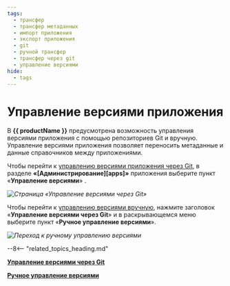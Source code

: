 ```yaml
---
tags:
  - трансфер
  - трансфер метаданных
  - импорт приложения
  - экспорт приложения
  - git
  - ручной трансфер
  - трансфер через git
  - управление версиями
hide:
  - tags
---
```


# Управление версиями приложения

В **{{ productName }}** предусмотрена возможность управления версиями приложения с помощью репозиториев Git и вручную. Управление версиями приложения позволяет переносить метаданные и данные справочников между приложениями.

Чтобы перейти к [управлению версиями приложения через Git](git_version_control.md), в разделе **«[Администрирование][apps]»** приложения выберите пункт «**Управление версиями**» <i class="fa-light fa-code-branch"></i>.

*![Страница «Управление версиями через Git»](version_control_git.png)*

Чтобы перейти к [управлению версиями вручную](manual_version_control.md), нажмите заголовок «**Управление версиями через Git**» и в раскрывающемся меню выберите пункт «**Ручное управление версиями**».

*![Переход к ручному управлению версиями](verstion_control_switch_to_manual.png)*

--8<-- "related_topics_heading.md"

**[Управление версиями через Git](git_version_control.md)**

**[Ручное управление версиями](manual_version_control.md)**
